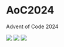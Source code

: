 # AoC2024
Advent of Code 2024


<!--- advent_readme_stars table --->


![](https://img.shields.io/badge/day%20📅-11-blue) ![](https://img.shields.io/badge/stars%20⭐-9-yellow) ![](https://img.shields.io/badge/days%20completed-4-red)